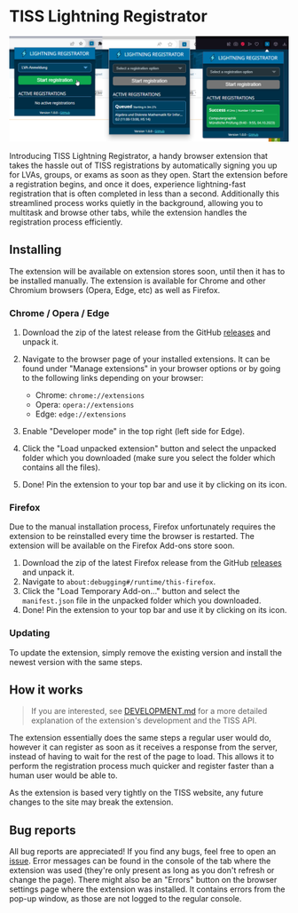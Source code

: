 # TISS Lightning Registrator

![Screenshot of the extension being shown in three different browsers](images/Screenshots.png)

Introducing TISS Lightning Registrator, a handy browser extension that takes the hassle out of TISS registrations by automatically signing you up for LVAs, groups, or exams as soon as they open. Start the extension before a registration begins, and once it does, experience lightning-fast registration that is often completed in less than a second. Additionally this streamlined process works quietly in the background, allowing you to multitask and browse other tabs, while the extension handles the registration process efficiently.

## Installing

The extension will be available on extension stores soon, until then it has to be installed manually. The extension is available for Chrome and other Chromium browsers (Opera, Edge, etc) as well as Firefox.

### Chrome / Opera / Edge

1. Download the zip of the latest release from the GitHub [releases](https://github.com/The-breakbar/TISS-Lightning-Registrator/releases) and unpack it.
2. Navigate to the browser page of your installed extensions. It can be found under "Manage extensions" in your browser options or by going to the following links depending on your browser:

   - Chrome: `chrome://extensions`
   - Opera: `opera://extensions`
   - Edge: `edge://extensions`

3. Enable "Developer mode" in the top right (left side for Edge).
4. Click the "Load unpacked extension" button and select the unpacked folder which you downloaded (make sure you select the folder which contains all the files).
5. Done! Pin the extension to your top bar and use it by clicking on its icon.

### Firefox

Due to the manual installation process, Firefox unfortunately requires the extension to be reinstalled every time the browser is restarted. The extension will be available on the Firefox Add-ons store soon.

1. Download the zip of the latest Firefox release from the GitHub [releases](https://github.com/The-breakbar/TISS-Lightning-Registrator/releases) and unpack it.
2. Navigate to `about:debugging#/runtime/this-firefox`.
3. Click the "Load Temporary Add-on..." button and select the `manifest.json` file in the unpacked folder which you downloaded.
4. Done! Pin the extension to your top bar and use it by clicking on its icon.

### Updating

To update the extension, simply remove the existing version and install the newest version with the same steps.

## How it works

> If you are interested, see [DEVELOPMENT.md](DEVELOPMENT.md) for a more detailed explanation of the extension's development and the TISS API.

The extension essentially does the same steps a regular user would do, however it can register as soon as it receives a response from the server, instead of having to wait for the rest of the page to load. This allows it to perform the registration process much quicker and register faster than a human user would be able to.

As the extension is based very tightly on the TISS website, any future changes to the site may break the extension.

## Bug reports

All bug reports are appreciated! If you find any bugs, feel free to open an [issue](https://github.com/The-breakbar/TISS-Lightning-Registrator/issues). Error messages can be found in the console of the tab where the extension was used (they're only present as long as you don't refresh or change the page). There might also be an "Errors" button on the browser settings page where the extension was installed. It contains errors from the pop-up window, as those are not logged to the regular console.
